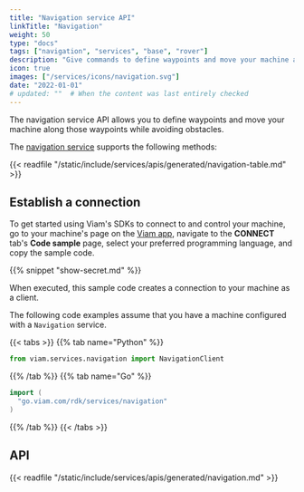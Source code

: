```yaml
---
title: "Navigation service API"
linkTitle: "Navigation"
weight: 50
type: "docs"
tags: ["navigation", "services", "base", "rover"]
description: "Give commands to define waypoints and move your machine along those waypoints while avoiding obstacles."
icon: true
images: ["/services/icons/navigation.svg"]
date: "2022-01-01"
# updated: ""  # When the content was last entirely checked
---
```


The navigation service API allows you to define waypoints and move your machine along those waypoints while avoiding obstacles.

The [navigation service](/services/navigation/) supports the following methods:

{{< readfile "/static/include/services/apis/generated/navigation-table.md" >}}

## Establish a connection

To get started using Viam's SDKs to connect to and control your machine, go to your machine's page on the [Viam app](https://app.viam.com), navigate to the **CONNECT** tab's **Code sample** page, select your preferred programming language, and copy the sample code.

{{% snippet "show-secret.md" %}}

When executed, this sample code creates a connection to your machine as a client.

The following code examples assume that you have a machine configured with a `Navigation` service.

{{< tabs >}}
{{% tab name="Python" %}}

```python
from viam.services.navigation import NavigationClient
```

{{% /tab %}}
{{% tab name="Go" %}}

```go
import (
  "go.viam.com/rdk/services/navigation"
)
```

{{% /tab %}}
{{< /tabs >}}

## API

{{< readfile "/static/include/services/apis/generated/navigation.md" >}}
